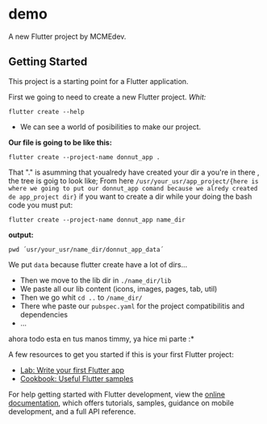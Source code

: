 # demo

A new Flutter project by MCMEdev.

## Getting Started

This project is a starting point for a Flutter application.

First we going to need to create a new Flutter project.
*Whit:*

    flutter create --help
  
* We can see a world of posibilities to make our project.

**Our file is going to be like this:**

    flutter create --project-name donnut_app .
    
That "." is asumming that youalredy have created your dir a you're in there , the tree is goig to look like; From here `/usr/your_usr/app_project/{here is where we going to put our donnut_app comand because we alredy created de app_project dir}` if you want to create a dir while your doing the bash code you must put:

    flutter create --project-name donnut_app name_dir
  
 **output:**

    pwd ´usr/your_usr/name_dir/donnut_app_data´

We put `data` because flutter create have a lot of dirs...

* Then we move to the lib dir in `./name_dir/lib`
* We paste all our lib content (icons, images, pages, tab, util)
* Then we go whit `cd ..` to `/name_dir/`
* There whe paste our `pubspec.yaml` for the project compatibilitis and dependencies
* ...

ahora todo esta en tus manos timmy, ya hice mi parte :* 
  
A few resources to get you started if this is your first Flutter project:

- [Lab: Write your first Flutter app](https://docs.flutter.dev/get-started/codelab)
- [Cookbook: Useful Flutter samples](https://docs.flutter.dev/cookbook)

For help getting started with Flutter development, view the
[online documentation](https://docs.flutter.dev/), which offers tutorials,
samples, guidance on mobile development, and a full API reference.
